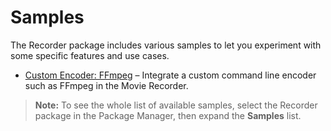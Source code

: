 # Samples

The Recorder package includes various samples to let you experiment with some specific features and use cases.

* [Custom Encoder: FFmpeg](samples-custom-encoder.md) – Integrate a custom command line encoder such as FFmpeg in the Movie Recorder.

>**Note:** To see the whole list of available samples, select the Recorder package in the Package Manager, then expand the **Samples** list.
